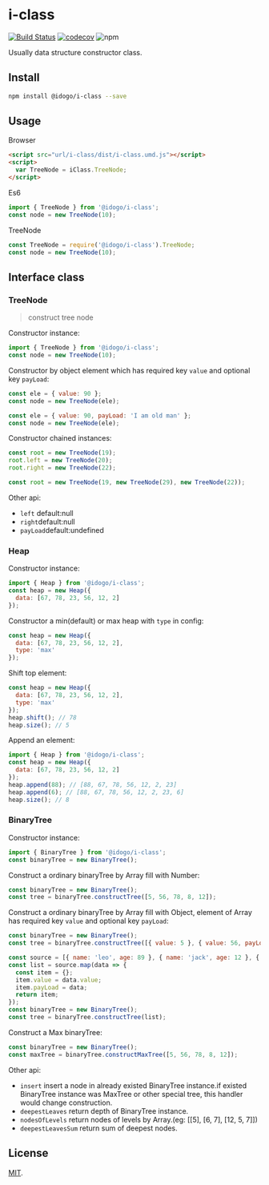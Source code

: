 
# i-class
[![Build Status](https://travis-ci.org/idogos/i-class.svg?branch=master)](https://travis-ci.org/idogos/i-class)
[![codecov](https://codecov.io/gh/idogos/i-class/branch/master/graph/badge.svg)](https://codecov.io/gh/idogos/i-class)
![npm](https://img.shields.io/npm/v/@idogo/i-class)




Usually data structure constructor class.


## Install
```bash
npm install @idogo/i-class --save
```

## Usage

Browser

```html
<script src="url/i-class/dist/i-class.umd.js"></script>
<script>
  var TreeNode = iClass.TreeNode;
</script>
```

Es6

```js
import { TreeNode } from '@idogo/i-class';
const node = new TreeNode(10);
```

TreeNode

```js
const TreeNode = require('@idogo/i-class').TreeNode;
const node = new TreeNode(10);
```

## Interface class

 
### TreeNode
> construct tree node

Constructor instance:

```js
import { TreeNode } from '@idogo/i-class';
const node = new TreeNode(10);
```

Constructor by object element which has required key `value` and optional key `payLoad`:
```js
const ele = { value: 90 }; 
const node = new TreeNode(ele);
```
```js
const ele = { value: 90, payLoad: 'I am old man' }; 
const node = new TreeNode(ele);
```

Constructor chained instances:
```js
const root = new TreeNode(19);
root.left = new TreeNode(20);
root.right = new TreeNode(22);
```
```js
const root = new TreeNode(19, new TreeNode(29), new TreeNode(22));
```

Other api:
 - `left` default:null
 - `right`default:null
 - `payLoad`default:undefined
 
 
### Heap

Constructor instance:

```js
import { Heap } from '@idogo/i-class';
const heap = new Heap({
  data: [67, 78, 23, 56, 12, 2]
});
```

Constructor a min(default) or max heap with `type` in config:

```js
const heap = new Heap({
  data: [67, 78, 23, 56, 12, 2],
  type: 'max'
});
```

Shift top element:

```js
const heap = new Heap({
  data: [67, 78, 23, 56, 12, 2],
  type: 'max'
});
heap.shift(); // 78
heap.size(); // 5
```


Append an element:
```js
import { Heap } from '@idogo/i-class';
const heap = new Heap({
  data: [67, 78, 23, 56, 12, 2]
});
heap.append(88); // [88, 67, 78, 56, 12, 2, 23]
heap.append(6); // [88, 67, 78, 56, 12, 2, 23, 6]
heap.size(); // 8
```


### BinaryTree

Constructor instance:

```js
import { BinaryTree } from '@idogo/i-class';
const binaryTree = new BinaryTree();
```

Construct a ordinary binaryTree by Array fill with Number:

```js
const binaryTree = new BinaryTree();
const tree = binaryTree.constructTree([5, 56, 78, 8, 12]); 
```

Construct a ordinary binaryTree by Array fill with Object, element of Array has required key `value` and optional key `payLoad`:
```js
const binaryTree = new BinaryTree();
const tree = binaryTree.constructTree([{ value: 5 }, { value: 56, payLoad: null }, { value: 78}]);
```
```js
const source = [{ name: 'leo', age: 89 }, { name: 'jack', age: 12 }, { name: 'rose', age: 10 }, { name: 'john', age: 22 }];
const list = source.map(data => {
  const item = {};
  item.value = data.value;
  item.payLoad = data;
  return item;
});
const binaryTree = new BinaryTree();
const tree = binaryTree.constructTree(list);
```

Construct a Max binaryTree:
```js
const binaryTree = new BinaryTree();
const maxTree = binaryTree.constructMaxTree([5, 56, 78, 8, 12]);
```

Other api:
 - `insert` insert a node in already existed BinaryTree instance.if existed BinaryTree instance was MaxTree or other special tree, this handler would change construction. 
 - `deepestLeaves` return depth of BinaryTree instance.
 - `nodesOfLevels` return nodes of levels by Array.(eg: [[5], [6, 7], [12, 5, 7]])
 - `deepestLeavesSum` return sum of deepest nodes.

## License

[MIT](LICENSE).
